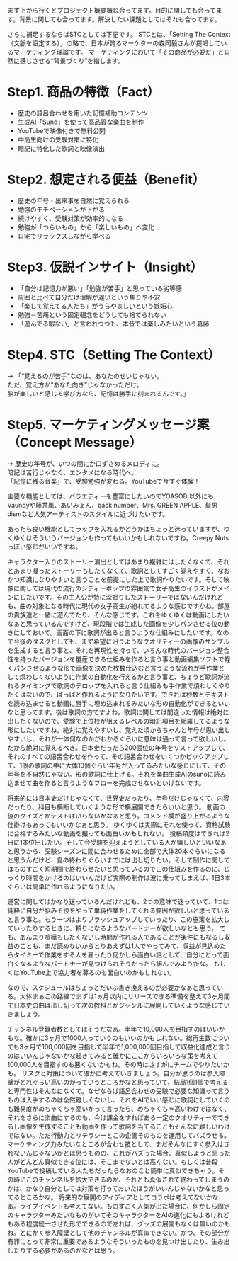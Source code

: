 まず上から行くとプロジェクト概要概ね合ってます。目的に関しても合ってます。背景に関しても合ってます。解決したい課題としてはそれも合ってます。

さらに補足するならばSTCとしては下記です。
STCとは、「Setting The Context（文脈を設定する）」の略で、日本が誇るマーケターの森岡毅さんが提唱しているマーケティング理論です。
マーケティングにおいて「その商品が必要だ」と自然に感じさせる“背景づくり”を指します。


# Step1. 商品の特徴（Fact）
- 歴史の語呂合わせを用いた記憶補助コンテンツ
- 生成AI「Suno」を使って高品質な楽曲を制作
- YouTubeで映像付きで無料公開
- 中高生向けの受験対策に特化
- 暗記に特化した歌詞と映像演出

# Step2. 想定される便益（Benefit）
- 歴史の年号・出来事を自然に覚えられる
- 勉強のモチベーションが上がる
- 続けやすく、受験対策が効率的になる
- 勉強が「つらいもの」から「楽しいもの」へ変化
- 自宅でリラックスしながら学べる

# Step3. 仮説インサイト（Insight）
- 「自分は記憶力が悪い」「勉強が苦手」と思っている劣等感
- 周囲と比べて自分だけ理解が遅いという焦りや不安
- 「楽して覚えてる人たち」がうらやましいという嫉妬心
- 勉強＝苦痛という固定観念をどうしても捨てられない
- 「遊んでる暇ない」と言われつつも、本音では楽しみたいという葛藤

# Step4. STC（Setting The Context）
→ 「“覚えるのが苦手”なのは、あなたのせいじゃない。  
ただ、覚え方が“あなた向き”じゃなかっただけ。  
脳が楽しいと感じる学び方なら、記憶は勝手に刻まれるんです。」

# Step5. マーケティングメッセージ案（Concept Message）
→ 歴史の年号が、いつの間にか口ずさめるメロディに。  
暗記は苦行じゃなく、エンタメになる時代へ。  
「記憶に残る音楽」で、受験勉強が変わる。YouTubeで今すぐ体験！


主要な機能としては、バラエティーを豊富にしたいのでYOASOBI以外にもVaundyや藤井風、あいみょん、back number、Mrs. GREEN APPLE、髭男dismなど人気アーティストのスタイルに近づけたいです。

あったら良い機能としてラップを入れるかどうかはちょっと迷っていますが、ゆくゆくはそういうバージョンも作ってもいいかもしれないですね。Creepy Nutsっぽい感じがいいですね。

キャラクター入りのストーリー演出としてはあまり複雑にはしたくなくて、それとあまり凝ったストーリーもしたくなくて、歌詞としてすごく覚えやすく、なおかつ知識になりやすいと言うことを前提にした上で歌詞作りたいです。そして映像に関しては現代の流行のシティーポップの雰囲気で女子高生のイラストがメインにしたいです。その主人公が特に深掘りしたストーリーではないんだけれども、曲の対象となる時代に現代の女子高生が紛れてるような感じですかね。部屋の貴族達と一緒に遊んでたり、そんな感じです。これをゆくゆくは動画にしたいなぁと思っているんですけど、現段階では生成した画像を少しパンさせる位の動きにしておいて。画面の下に歌詞が出ると言うような仕組みにしたいです。なので今後のタスクとしても、まず希望に沿うようなクオリティーの画像のサンプルを生成すると言う事と、それを再現性を持って、いろんな時代のバージョン整合性を持ったバージョンを量産できる仕組みを作ると言う事と動画編集ソフトで軽くパンさせるような形で画像を決めた枚数仕込むと言うような流れが手作業として煩わしくないように作業の自動化を行えるかと言う事と、ちょうど歌詞が流れるタイミングで歌詞のテロップを入れると言う仕組みも手作業で煩わしくやりたくはないので、ぱっぱと作れるようになりたいです。できれば秒数とテキストを読み込ませると動画に勝手に埋め込まれるみたいな形の自動化ができるといいなと思ってます。後は歌詞の方ですよね。歌詞に関しては間違った情報は絶対に出したくないので、受験で上位校が狙えるレベルの暗記項目を網羅してるような形にしたいですね。絶対に覚えやすいし、覚えた頃からちゃんと年号が思い出しやすいし、それが一体何なのかがわかるぐらいに意味は通って言って欲しいし。だから絶対に覚えるべき。日本史だったら200個位の年号をリストアップして、それのすべての語呂合わせを作って、その語呂合わせをいくつかピックアップして、1個の歌詞の中に大体10個ぐらい年号が入ってるみたいな感じにして、その年号を不自然じゃない。形の歌詞に仕上げる。それを楽曲生成AIのsunoに読み込ませて曲を作ると言うようなフローを完成させないといけないです。

将来的には日本史だけじゃなくて、世界史だったり、年号だけじゃなくて、内容だったり、科目も横断していくような形で横展開できたらいいと思う。
動画の後のクイズとかテストはいらないかなぁと思う。コメント欄が盛り上がるような仕掛けもあってもいいかなぁと思う。
ゆくゆくは実際にそれを使って、資格試験に合格するみたいな動画を撮っても面白いかもしれない。
投稿頻度はできれば2日に1本位出したい。そして今受験を迎えようとしている人が嬉しいといいなぁと思うから、受験シーズンに間に合わせるために全部で大体20本ぐらいになると思うんだけど、夏の終わりぐらいまでには出し切りたい。そして制作に関してはものすごく短期間で終わらせたいと思っているのでこの仕組みを作るのに、じっくり時間をかけるのはいいんだけど実際の制作は波に乗ってしまえば、1日3本ぐらいは簡単に作れるようになりたい。

運営に関してはかなり迷っているんだけれども、2つの意味で迷っていて、1つは純粋に自分が脳みそ役をやって単純作業をしてくれる要因が欲しいと思っていると言う事と。もう一つはよりブラッシュアップしていったり、この施策を拡大していったりするときに、頼りになるようなパートナーが欲しいなとも思う。
でも、あんまり喧嘩もしたくないし時間が作れる人であることが条件にもなるし収益のことも、まだ読めないからとりあえずは1人でやってみて、収益が見込めたらタイミーで作業をする人を雇ったり何かしら面白い話として、自分にとって面白くなるようなパートナーが見つけられそうだったら組んでみようかな。
もしくはYouTube上で協力者を募るのも面白いのかもしれない。

なので、スケジュールはちょっとだいぶ書き換えるのが必要かなぁと思っている。大体まぁこの路線でまずは1ヵ月以内にリリースできる準備を整えて3ヶ月間で日本史の曲は出し切って次の教科とかジャンルに展開していくような感じでいきましょう。

チャンネル登録者数としてはそうだなぁ。半年で10,000人を目指すのはいいかもな。確かに3ヶ月で1000人っていうのもいいのかもしれない。総再生数についても3ヶ月で100,000回を目指して半年で1,000,000回目指して収益化達成と言うのはいいんじゃないかな起きてみると確かにここからいろいろな策を考えて100,000人を目指すのも悪くないかもね。その時はさすがにチームでやりたいかも。
リスクと対策について確かに考えていきましょう。自分が思うのは参入障壁がどれぐらい高いのかっていうところかなと思っていて、結局1個1個で考えると専門性はそんなになくて。なぜならば語呂合わせの受験で必要な知識って言うものは入手するのは全然難しくないし、それをAIでいい感じに歌詞にしていくのも難易度がめちゃくちゃ高いかって言ったら、めちゃくちゃ高いわけではなく、それをさらに楽曲にするのも、今は課金をすればある一定のクオリティーでできるし画像を生成することも動画を作って歌詞を当てることもそんなに難しいわけではない。ただ行動力とリテラシーとこの企画そのものを運用してバズラせる。マーケティング力みたいなところが合わせ技として、まだそんなにすぐ参入はされないんじゃないかとは思うものの、これがバズった場合、真似しようと思った人がどんどん真似できる位には、そこまでないとは高くない。もしくは普段YouTubeで投稿している人たちだったらなおのこと簡単に真似できちゃう。その時にこのチャンネルを拡大できるのか、それとも真似されて終わってしまうのかは、かなり自分としては対策を打っておいたほうがいいんじゃないかなと思ってるところかな。
将来的な展開のアイディアとしてコラボは考えてないかなぁ。ライブイベントも考えてない。ものすごく人気が出た場合に、何かしら固定のキャラクターみたいなものがいてそのキャラクターをAIの進化にもよるけれどもある程度統一させた形でできるのであれば、グッズの展開もなくは無いのかもね。とにかく参入障壁として他のチャンネルが真似できない。かつ、その部分が有罪にとって非常に重要であるようなそういったものを見つけ出したり、生み出したりする必要があるのかなとは思う。